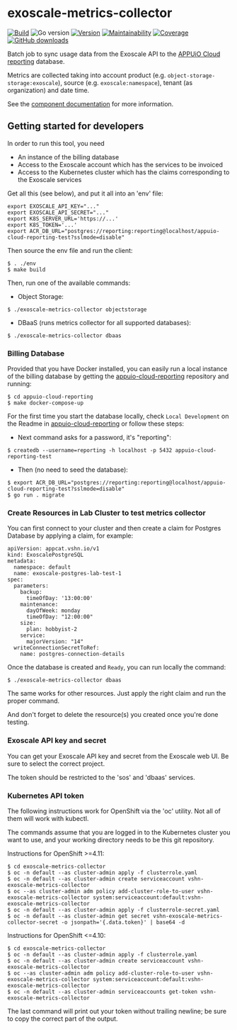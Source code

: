 # exoscale-metrics-collector

[![Build](https://img.shields.io/github/workflow/status/vshn/exoscale-metrics-collector/Test)][build]
![Go version](https://img.shields.io/github/go-mod/go-version/vshn/exoscale-metrics-collector)
[![Version](https://img.shields.io/github/v/release/vshn/exoscale-metrics-collector)][releases]
[![Maintainability](https://img.shields.io/codeclimate/maintainability/vshn/exoscale-metrics-collector)][codeclimate]
[![Coverage](https://img.shields.io/codeclimate/coverage/vshn/exoscale-metrics-collector)][codeclimate]
[![GitHub downloads](https://img.shields.io/github/downloads/vshn/exoscale-metrics-collector/total)][releases]

[build]: https://github.com/vshn/exoscale-metrics-collector/actions?query=workflow%3ATest
[releases]: https://github.com/vshn/exoscale-metrics-collector/releases
[codeclimate]: https://codeclimate.com/github/vshn/exoscale-metrics-collector

Batch job to sync usage data from the Exoscale API to the [APPUiO Cloud reporting](https://github.com/appuio/appuio-cloud-reporting/) database.

Metrics are collected taking into account product (e.g. `object-storage-storage:exoscale`), source (e.g. `exoscale:namespace`), tenant (as organization) and date time.

See the [component documentation](https://hub.syn.tools/exoscale-metrics-collector/index.html) for more information.

## Getting started for developers

In order to run this tool, you need
* An instance of the billing database
* Access to the Exoscale account which has the services to be invoiced
* Access to the Kubernetes cluster which has the claims corresponding to the Exoscale services

Get all this (see below), and put it all into an 'env' file:

```
export EXOSCALE_API_KEY="..."
export EXOSCALE_API_SECRET="..."
export K8S_SERVER_URL='https://...'
export K8S_TOKEN='...'
export ACR_DB_URL="postgres://reporting:reporting@localhost/appuio-cloud-reporting-test?sslmode=disable"
```

Then source the env file and run the client:

```
$ . ./env
$ make build
```

Then, run one of the available commands:

* Object Storage:
```
$ ./exoscale-metrics-collector objectstorage 
```

* DBaaS (runs metrics collector for all supported databases):
```
$ ./exoscale-metrics-collector dbaas
```

### Billing Database

Provided that you have Docker installed, you can easily run a local instance of the billing database by getting the [appuio-cloud-reporting](https://github.com/appuio/appuio-cloud-reporting/) repository and running:

```
$ cd appuio-cloud-reporting
$ make docker-compose-up
```

For the first time you start the database locally, check `Local Development` on the Readme in [appuio-cloud-reporting](https://github.com/appuio/appuio-cloud-reporting/blob/master/README.md#local-development) or follow these steps:
* Next command asks for a password, it's "reporting":
```
$ createdb --username=reporting -h localhost -p 5432 appuio-cloud-reporting-test
```

* Then (no need to seed the database):
```
$ export ACR_DB_URL="postgres://reporting:reporting@localhost/appuio-cloud-reporting-test?sslmode=disable"
$ go run . migrate
```

### Create Resources in Lab Cluster to test metrics collector

You can first connect to your cluster and then create a claim for Postgres Database by applying a claim, for example:

```
apiVersion: appcat.vshn.io/v1
kind: ExoscalePostgreSQL
metadata:
  namespace: default
  name: exoscale-postgres-lab-test-1
spec:
  parameters:
    backup:
      timeOfDay: '13:00:00'
    maintenance:
      dayOfWeek: monday
      timeOfDay: "12:00:00"
    size:
      plan: hobbyist-2
    service:
      majorVersion: "14"
  writeConnectionSecretToRef:
    name: postgres-connection-details
```

Once the database is created and `Ready`, you can run locally the command:
```
$ ./exoscale-metrics-collector dbaas
```

The same works for other resources. Just apply the right claim and run the proper command.

And don't forget to delete the resource(s) you created once you're done testing.

### Exoscale API key and secret

You can get your Exoscale API key and secret from the Exoscale web UI. Be sure to select the correct project.

The token should be restricted to the 'sos' and 'dbaas' services.

### Kubernetes API token

The following instructions work for OpenShift via the 'oc' utility. Not all of them will work with kubectl.

The commands assume that you are logged in to the Kubernetes cluster you want to use, and your working directory needs to be this git repository.

Instructions for OpenShift >=4.11:
```
$ cd exoscale-metrics-collector
$ oc -n default --as cluster-admin apply -f clusterrole.yaml 
$ oc -n default --as cluster-admin create serviceaccount vshn-exoscale-metrics-collector
$ oc --as cluster-admin adm policy add-cluster-role-to-user vshn-exoscale-metrics-collector system:serviceaccount:default:vshn-exoscale-metrics-collector
$ oc -n default --as cluster-admin apply -f clusterrole-secret.yaml
$ oc -n default --as cluster-admin get secret vshn-exoscale-metrics-collector-secret -o jsonpath='{.data.token}' | base64 -d
```

Instructions for OpenShift <=4.10:
```
$ cd exoscale-metrics-collector
$ oc -n default --as cluster-admin apply -f clusterrole.yaml 
$ oc -n default --as cluster-admin create serviceaccount vshn-exoscale-metrics-collector
$ oc --as cluster-admin adm policy add-cluster-role-to-user vshn-exoscale-metrics-collector system:serviceaccount:default:vshn-exoscale-metrics-collector
$ oc -n default --as cluster-admin serviceaccounts get-token vshn-exoscale-metrics-collector
```

The last command will print out your token without trailing newline; be sure to copy the correct part of the output.

